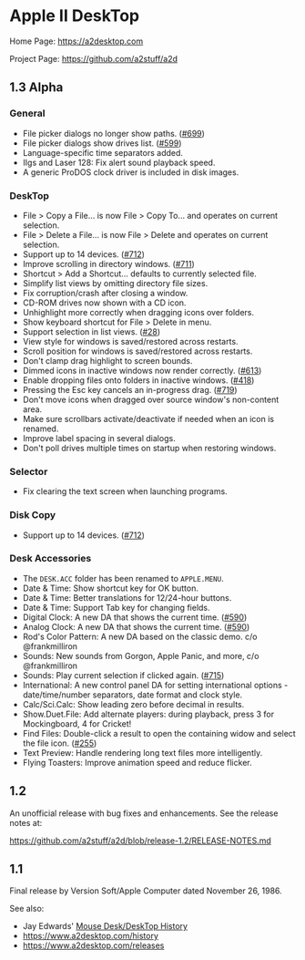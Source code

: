 # Apple II DeskTop

Home Page: https://a2desktop.com

Project Page: https://github.com/a2stuff/a2d

## 1.3 Alpha

### General

* File picker dialogs no longer show paths. ([#699](https://github.com/a2stuff/a2d/issues/699))
* File picker dialogs show drives list. ([#599](https://github.com/a2stuff/a2d/issues/599))
* Language-specific time separators added.
* IIgs and Laser 128: Fix alert sound playback speed.
* A generic ProDOS clock driver is included in disk images.

### DeskTop

* File > Copy a File... is now File > Copy To... and operates on current selection.
* File > Delete a File... is now File > Delete and operates on current selection.
* Support up to 14 devices. ([#712](https://github.com/a2stuff/a2d/issues/712))
* Improve scrolling in directory windows. ([#711](https://github.com/a2stuff/a2d/issues/711))
* Shortcut > Add a Shortcut... defaults to currently selected file.
* Simplify list views by omitting directory file sizes.
* Fix corruption/crash after closing a window.
* CD-ROM drives now shown with a CD icon.
* Unhighlight more correctly when dragging icons over folders.
* Show keyboard shortcut for File > Delete in menu.
* Support selection in list views. ([#28](https://github.com/a2stuff/a2d/issues/28))
* View style for windows is saved/restored across restarts.
* Scroll position for windows is saved/restored across restarts.
* Don't clamp drag highlight to screen bounds.
* Dimmed icons in inactive windows now render correctly. ([#613](https://github.com/a2stuff/a2d/issues/613))
* Enable dropping files onto folders in inactive windows. ([#418](https://github.com/a2stuff/a2d/issues/418))
* Pressing the Esc key cancels an in-progress drag. ([#719](https://github.com/a2stuff/a2d/issues/719))
* Don't move icons when dragged over source window's non-content area.
* Make sure scrollbars activate/deactivate if needed when an icon is renamed.
* Improve label spacing in several dialogs.
* Don't poll drives multiple times on startup when restoring windows.

### Selector

* Fix clearing the text screen when launching programs.

### Disk Copy

* Support up to 14 devices. ([#712](https://github.com/a2stuff/a2d/issues/712))

### Desk Accessories

* The `DESK.ACC` folder has been renamed to `APPLE.MENU`.
* Date & Time: Show shortcut key for OK button.
* Date & Time: Better translations for 12/24-hour buttons.
* Date & Time: Support Tab key for changing fields.
* Digital Clock: A new DA that shows the current time. ([#590](https://github.com/a2stuff/a2d/issues/590))
* Analog Clock: A new DA that shows the current time. ([#590](https://github.com/a2stuff/a2d/issues/590))
* Rod's Color Pattern: A new DA based on the classic demo. c/o @frankmilliron
* Sounds: New sounds from Gorgon, Apple Panic, and more, c/o @frankmilliron
* Sounds: Play current selection if clicked again. ([#715](https://github.com/a2stuff/a2d/issues/715))
* International: A new control panel DA for setting international options - date/time/number separators, date format and clock style.
* Calc/Sci.Calc: Show leading zero before decimal in results.
* Show.Duet.File: Add alternate players: during playback, press 3 for Mockingboard, 4 for Cricket!
* Find Files: Double-click a result to open the containing widow and select the file icon. ([#255](https://github.com/a2stuff/a2d/issues/255))
* Text Preview: Handle rendering long text files more intelligently.
* Flying Toasters: Improve animation speed and reduce flicker.

## 1.2

An unofficial release with bug fixes and enhancements. See the release notes at:

https://github.com/a2stuff/a2d/blob/release-1.2/RELEASE-NOTES.md

## 1.1

Final release by Version Soft/Apple Computer dated November 26, 1986.

See also:

* Jay Edwards' [Mouse Desk/DeskTop History](https://mirrors.apple2.org.za/ground.icaen.uiowa.edu/MiscInfo/Misc/mousedesk.info)
* https://www.a2desktop.com/history
* https://www.a2desktop.com/releases

